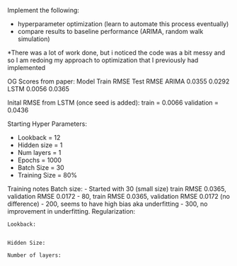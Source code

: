 Implement the following:
- hyperparameter optimization (learn to automate this process eventually)
- compare results to baseline performance (ARIMA, random walk simulation)

*There was a lot of work done, but i noticed the code was a bit messy and so I am redoing my approach to optimization that I previously had implemented

OG Scores from paper: 
    Model  Train RMSE  Test RMSE
    ARIMA    0.0355      0.0292
    LSTM     0.0056      0.0365

Inital RMSE from LSTM (once seed is added):
    train = 0.0066
    validation = 0.0436

Starting Hyper Parameters:
- Lookback = 12
- Hidden size = 1
- Num layers = 1
- Epochs = 1000
- Batch Size = 30
- Training Size = 80%


Training notes
    Batch size:
        - Started with 30 (small size)
            train RMSE 0.0365, validation RMSE 0.0172
        - 80, train RMSE 0.0365, validation RMSE 0.0172 (no difference)
        - 200, seems to have high bias aka underfitting
        - 300, no improvement in underfitting. 
    Regularization:
    
    Lookback:


    Hidden Size:

    Number of layers:

        
